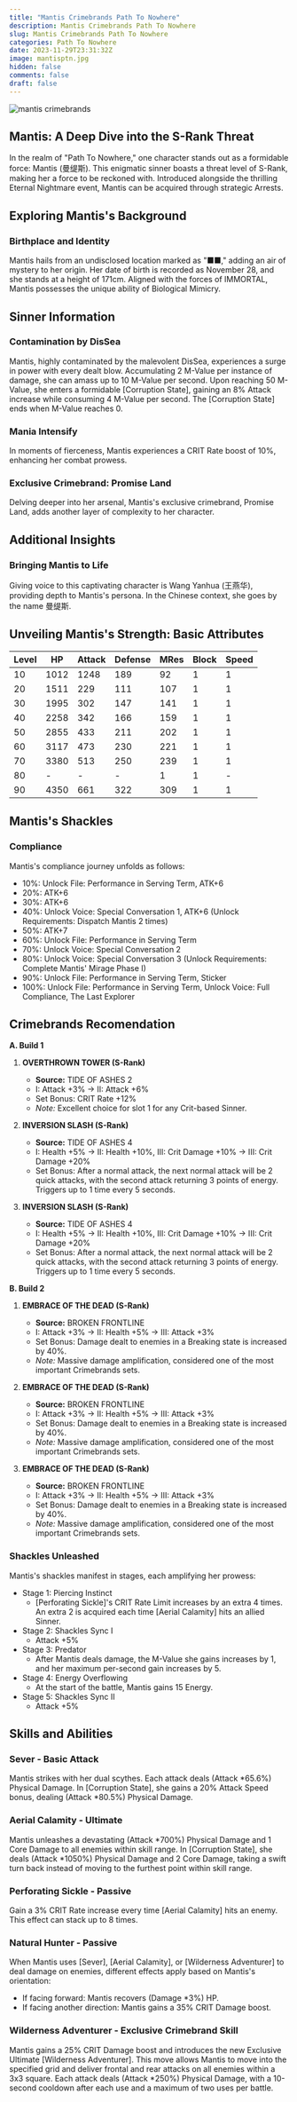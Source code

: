 ```yaml
---
title: "Mantis Crimebrands Path To Nowhere"
description: Mantis Crimebrands Path To Nowhere
slug: Mantis Crimebrands Path To Nowhere
categories: Path To Nowhere
date: 2023-11-29T23:31:32Z
image: mantisptn.jpg
hidden: false
comments: false
draft: false
---
```


![mantis crimebrands](mantisptn.jpg)
## Mantis: A Deep Dive into the S-Rank Threat

In the realm of "Path To Nowhere," one character stands out as a formidable force: Mantis (曼缇斯). This enigmatic sinner boasts a threat level of S-Rank, making her a force to be reckoned with. Introduced alongside the thrilling Eternal Nightmare event, Mantis can be acquired through strategic Arrests.

## Exploring Mantis's Background

### Birthplace and Identity
Mantis hails from an undisclosed location marked as "■■," adding an air of mystery to her origin. Her date of birth is recorded as November 28, and she stands at a height of 171cm. Aligned with the forces of IMMORTAL, Mantis possesses the unique ability of Biological Mimicry.

## Sinner Information

### Contamination by DisSea
Mantis, highly contaminated by the malevolent DisSea, experiences a surge in power with every dealt blow. Accumulating 2 M-Value per instance of damage, she can amass up to 10 M-Value per second. Upon reaching 50 M-Value, she enters a formidable [Corruption State], gaining an 8% Attack increase while consuming 4 M-Value per second. The [Corruption State] ends when M-Value reaches 0.

### Mania Intensify
In moments of fierceness, Mantis experiences a CRIT Rate boost of 10%, enhancing her combat prowess.

### Exclusive Crimebrand: Promise Land
Delving deeper into her arsenal, Mantis's exclusive crimebrand, Promise Land, adds another layer of complexity to her character.

## Additional Insights

### Bringing Mantis to Life
Giving voice to this captivating character is Wang Yanhua (王燕华), providing depth to Mantis's persona. In the Chinese context, she goes by the name 曼缇斯.

## Unveiling Mantis's Strength: Basic Attributes

| Level | HP  | Attack | Defense | MRes | Block | Speed |
|-------|----|--------|---------|------|-------|-------|
| 10    | 1012 | 1248   | 189     | 92   | 1    | 1     |
| 20    | 1511 | 229    | 111     | 107  | 1     | 1     |
| 30    | 1995 | 302    | 147     | 141  | 1     | 1     |
| 40    | 2258 | 342    | 166     | 159  | 1     | 1     |
| 50    | 2855 | 433    | 211     | 202  | 1     | 1     |
| 60    | 3117 | 473    | 230     | 221  | 1     | 1     |
| 70    | 3380 | 513    | 250     | 239  | 1     | 1     |
| 80    | -   | -      | -       | 1    | 1     | -     |
| 90    | 4350 | 661    | 322     | 309  | 1     | 1     |

## Mantis's Shackles

### Compliance
Mantis's compliance journey unfolds as follows:

- 10%: Unlock File: Performance in Serving Term, ATK+6
- 20%: ATK+6
- 30%: ATK+6
- 40%: Unlock Voice: Special Conversation 1, ATK+6 (Unlock Requirements: Dispatch Mantis 2 times)
- 50%: ATK+7
- 60%: Unlock File: Performance in Serving Term
- 70%: Unlock Voice: Special Conversation 2
- 80%: Unlock Voice: Special Conversation 3 (Unlock Requirements: Complete Mantis' Mirage Phase I)
- 90%: Unlock File: Performance in Serving Term, Sticker
- 100%: Unlock File: Performance in Serving Term, Unlock Voice: Full Compliance, The Last Explorer

## Crimebrands Recomendation


**A. Build 1**

1. **OVERTHROWN TOWER (S-Rank)**
   - **Source:** TIDE OF ASHES 2
   - I: Attack +3% → II: Attack +6%
   - Set Bonus: CRIT Rate +12%
   - *Note:* Excellent choice for slot 1 for any Crit-based Sinner.

2. **INVERSION SLASH (S-Rank)**
   - **Source:** TIDE OF ASHES 4
   - I: Health +5% → II: Health +10%, III: Crit Damage +10% → III: Crit Damage +20%
   - Set Bonus: After a normal attack, the next normal attack will be 2 quick attacks, with the second attack returning 3 points of energy. Triggers up to 1 time every 5 seconds.

3. **INVERSION SLASH (S-Rank)**
   - **Source:** TIDE OF ASHES 4
   - I: Health +5% → II: Health +10%, III: Crit Damage +10% → III: Crit Damage +20%
   - Set Bonus: After a normal attack, the next normal attack will be 2 quick attacks, with the second attack returning 3 points of energy. Triggers up to 1 time every 5 seconds.

**B. Build 2**

1. **EMBRACE OF THE DEAD (S-Rank)**
   - **Source:** BROKEN FRONTLINE
   - I: Attack +3% → II: Health +5% → III: Attack +3%
   - Set Bonus: Damage dealt to enemies in a Breaking state is increased by 40%.
   - *Note:* Massive damage amplification, considered one of the most important Crimebrands sets.

2. **EMBRACE OF THE DEAD (S-Rank)**
   - **Source:** BROKEN FRONTLINE
   - I: Attack +3% → II: Health +5% → III: Attack +3%
   - Set Bonus: Damage dealt to enemies in a Breaking state is increased by 40%.
   - *Note:* Massive damage amplification, considered one of the most important Crimebrands sets.

3. **EMBRACE OF THE DEAD (S-Rank)**
   - **Source:** BROKEN FRONTLINE
   - I: Attack +3% → II: Health +5% → III: Attack +3%
   - Set Bonus: Damage dealt to enemies in a Breaking state is increased by 40%.
   - *Note:* Massive damage amplification, considered one of the most important Crimebrands sets.

### Shackles Unleashed
Mantis's shackles manifest in stages, each amplifying her prowess:

- Stage 1: Piercing Instinct
  - [Perforating Sickle]'s CRIT Rate Limit increases by an extra 4 times. An extra 2 is acquired each time [Aerial Calamity] hits an allied Sinner.
- Stage 2: Shackles Sync I
  - Attack +5%
- Stage 3: Predator
  - After Mantis deals damage, the M-Value she gains increases by 1, and her maximum per-second gain increases by 5.
- Stage 4: Energy Overflowing
  - At the start of the battle, Mantis gains 15 Energy.
- Stage 5: Shackles Sync II
  - Attack +5%

## Skills and Abilities

### Sever - Basic Attack
Mantis strikes with her dual scythes. Each attack deals (Attack *65.6%) Physical Damage. In [Corruption State], she gains a 20% Attack Speed bonus, dealing (Attack *80.5%) Physical Damage.

### Aerial Calamity - Ultimate
Mantis unleashes a devastating (Attack *700%) Physical Damage and 1 Core Damage to all enemies within skill range. In [Corruption State], she deals (Attack *1050%) Physical Damage and 2 Core Damage, taking a swift turn back instead of moving to the furthest point within skill range.

### Perforating Sickle - Passive
Gain a 3% CRIT Rate increase every time [Aerial Calamity] hits an enemy. This effect can stack up to 8 times.

### Natural Hunter - Passive
When Mantis uses [Sever], [Aerial Calamity], or [Wilderness Adventurer] to deal damage on enemies, different effects apply based on Mantis's orientation:
- If facing forward: Mantis recovers (Damage *3%) HP.
- If facing another direction: Mantis gains a 35% CRIT Damage boost.

### Wilderness Adventurer - Exclusive Crimebrand Skill
Mantis gains a 25% CRIT Damage boost and introduces the new Exclusive Ultimate [Wilderness Adventurer]. This move allows Mantis to move into the specified grid and deliver frontal and rear attacks on all enemies within a 3x3 square. Each attack deals (Attack *250%) Physical Damage, with a 10-second cooldown after each use and a maximum of two uses per battle.